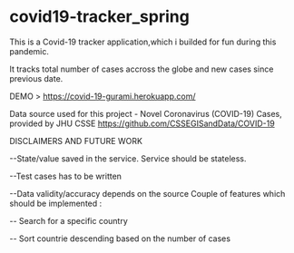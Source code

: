 # covid19-tracker_spring
This is a Covid-19 tracker application,which i builded for fun during this pandemic.

It tracks total number of cases accross the globe and new cases since previous date.

DEMO > https://covid-19-gurami.herokuapp.com/

Data source used for this project - Novel Coronavirus (COVID-19) Cases, provided by JHU CSSE 
https://github.com/CSSEGISandData/COVID-19

DISCLAIMERS AND FUTURE WORK

--State/value saved in the service. Service should be stateless.

--Test cases has to be written

--Data validity/accuracy depends on the source
Couple of features which should be implemented : 

-- Search for a specific country

-- Sort countrie descending based on the number of cases
